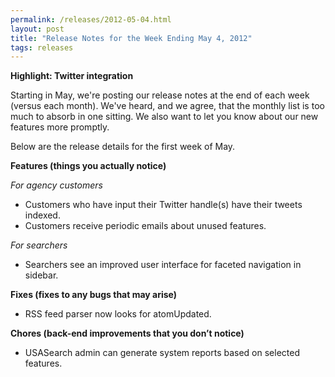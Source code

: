 ```yaml
---
permalink: /releases/2012-05-04.html
layout: post
title: "Release Notes for the Week Ending May 4, 2012"
tags: releases 
---
```

<p><strong>Highlight: Twitter integration</strong></p>
<p>Starting in May, we're posting our release notes at the end of each week (versus each month). We've heard, and we agree, that the monthly list is too much to absorb in one sitting. We also want to let you know about our new features more promptly.</p>
<p>Below are the release details for the first week of May.</p>
<p><strong>Features (things you actually notice)</strong></p>
<p><em>For agency customers</em></p>
<ul><li>Customers who have input their Twitter handle(s) have their tweets indexed.</li>
<li>Customers receive periodic emails about unused features.</li>
</ul><p><em>For searchers</em></p>
<ul><li>Searchers see an improved user interface for faceted navigation in sidebar.</li>
</ul><p><strong>Fixes (fixes to any bugs that may arise)</strong></p>
<ul><li>RSS feed parser now looks for atomUpdated.</li>
</ul><p><strong>Chores (back-end improvements that you don’t notice)</strong></p>
<ul><li>USASearch admin can generate system reports based on selected features.</li>
</ul>
